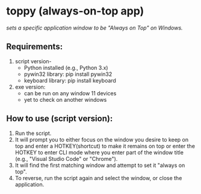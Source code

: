 # toppy (always-on-top app)
*sets a specific application window to be "Always on Top" on Windows.*

## Requirements:
1. script version-
   - Python installed (e.g., Python 3.x)
   - pywin32 library: pip install pywin32
   - keyboard library: pip install keyboard
2. exe version:
   - can be run on any window 11 devices
   - yet to check on another windows

## How to use (script version):
   1. Run the script.
   2. It will prompt you to either focus on the window you desire to keep on top and enter a HOTKEY(shortcut) to make it remains on top or enter the HOTKEY to enter CLI mode where you enter part of the window title (e.g., "Visual Studio Code" or "Chrome").
   3. It will find the first matching window and attempt to set it "always on top".
   4. To reverse, run the script again and select the window, or close the application.
